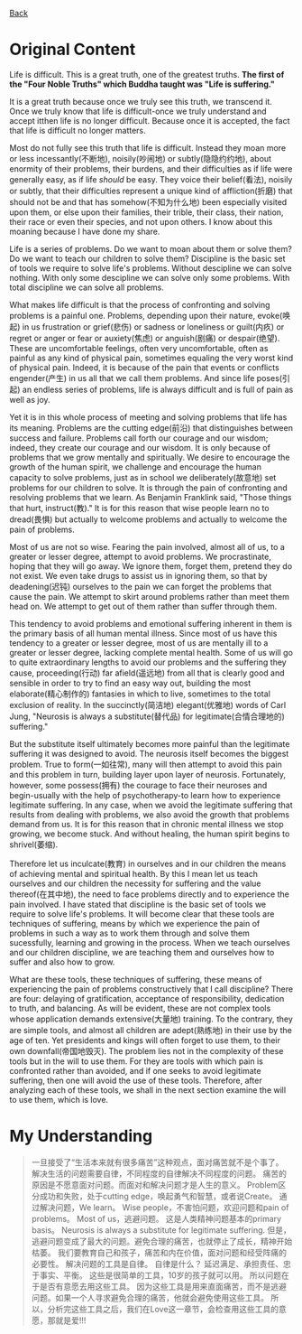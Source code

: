[Back](README.md)
# Original Content
Life is difficult.
This is a great truth, one of the greatest truths.
**The first of the "Four Noble Truths" which Buddha taught was "Life is suffering."**

It is a great truth because once we truly see this truth, we transcend it. Once we truly know that life is difficult-once we truly understand and accept itthen life is no longer difficult. Because once it is accepted, the fact that life is difficult no longer matters.

Most do not fully see this truth that life is difficult. Instead they moan more or less incessantly(不断地), noisily(吵闹地) or subtly(隐隐约约地), about enormity of their problems, their burdens, and their difficulties as if life were generally easy, as if life *should* be easy. They voice their belief(看法), noisily or subtly, that their difficulties represent a unique kind of affliction(折磨) that should not be and that has somehow(不知为什么地) been especially visited upon them, or else upon their families, their trible, their class, their nation, their race or even their species, and not upon others. I know about this moaning because I have done my share.

Life is a series of problems. Do we want to moan about them or solve them? Do we want to teach our children to solve them?
Discipline is the basic set of tools we require to solve life's problems. Without descipline we can solve nothing. With only some descipline we can solve only some problems. With total discipline we can solve all problems.

What makes life difficult is that the process of confronting and solving problems is a painful one. Problems, depending upon their nature, evoke(唤起) in us frustration or grief(悲伤) or sadness or loneliness or guilt(内疚) or regret or anger or fear or auxiety(焦虑) or anguish(剧痛) or despair(绝望). These are uncomfortable feelings, often very uncomfortable, often as painful as any kind of physical pain, sometimes equaling the very worst kind of physical pain. Indeed, it is because of the pain that events or conflicts engender(产生) in us all that we call them problems. And since life poses(引起) an endless series of problems, life is always difficult and is full of pain as well as joy.

Yet it is in this whole process of meeting and solving problems that life has its meaning. Problems are the cutting edge(前沿) that distinguishes between success and failure. Problems call forth our courage and our wisdom; indeed, they create our courage and our wisdom. It is only because of problems that we grow mentally and spiritually. We desire to encourage the growth of the human spirit, we challenge and encourage the human capacity to solve problems, just as in school we deliberately(故意地) set problems for our children to solve. It is through the pain of confronting and resolving problems that we learn. As Benjamin Franklink said, "Those things that hurt, instruct(教)." It is for this reason that wise people learn no to dread(畏惧) but actually to welcome problems and actually to welcome the pain of problems.

Most of us are not so wise. Fearing the pain involved, almost all of us, to a greater or lesser degree, attempt to avoid problems. We procrastinate, hoping that they will go away. We ignore them, forget them, pretend they do not exist. We even take drugs to assist us in ignoring them, so that by deadening(迟钝) ourselves to the pain we can forget the problems that cause the pain. We attempt to skirt around problems rather than meet them head on. We attempt to get out of them rather than suffer through them.

This tendency to avoid problems and emotional suffering inherent in them is the primary basis of all human mental illness. Since most of us have this tendency to a greater or lesser degree, most of us are mentally ill to a greater or lesser degree, lacking complete mental health. Some of us will go to quite extraordinary lengths to avoid our problems and the suffering they cause, proceeding(行动) far afield(遥远地) from all that is clearly good and sensible in order to try to find an easy way out, building the most elaborate(精心制作的) fantasies in which to live, sometimes to the total exclusion of reality. In the succinctly(简洁地) elegant(优雅地) words of Carl Jung, "Neurosis is always a substitute(替代品) for legitimate(合情合理地的) suffering."

But the substitute itself ultimately becomes more painful than the legitimate suffering it was designed to avoid. The neurosis itself becomes the biggest problem. True to form(一如往常), many will then attempt to avoid this pain and this problem in turn, building layer upon layer of neurosis. Fortunately, however, some possess(拥有) the courage to face their neuroses and begin-usually with the help of psychotherapy-to learn how to experience legitimate suffering. In any case, when we avoid the legitimate suffering that results from dealing with problems, we also avoid the growth that problems demand from us. It is for this reason that in chronic mental illness we stop growing, we become stuck. And without healing, the human spirit begins to shrivel(萎缩).

Therefore let us inculcate(教育) in ourselves and in our children the means of achieving mental and spiritual health. By this I mean let us teach ourselves and our children the necessity for suffering and the value thereof(在其中地), the need to face problems directly and to experience the pain involved. I have stated that discipline is the basic set of tools we require to solve life's problems. It will become clear that these tools are techniques of suffering, means by which we experience the pain of problems in such a way as to work them through and solve them sucessfully, learning and growing in the process. When we teach ourselves and our children discipline, we are teaching them and ourselves how to suffer and also how to grow.

What are these tools, these techniques of suffering, these means of experiencing the pain of problems constructively that I call discipline? There are four: delaying of gratification, acceptance of responsibility, dedication to truth, and balancing. As will be evident, these are not complex tools whose application demands extensive(大量地) training. To the contrary, they are simple tools, and almost all children are adept(熟练地) in their use by the age of ten. Yet presidents and kings will often forget to use them, to their own downfall(帝国地毁灭). The problem lies not in the complexity of these tools but in the will to use them. For they are tools with which pain is confronted rather than avoided, and if one seeks to avoid legitimate suffering, then one will avoid the use of these tools. Therefore, after analyzing each of these tools, we shall in the next section examine the will to use them, which  is love.
# My Understanding
> 一旦接受了“生活本来就有很多痛苦”这种观点，面对痛苦就不是个事了。
> 解决生活的问题需要自律，不同程度的自律解决不同程度的问题。
痛苦的原因是不愿意面对问题。而面对和解决问题才是人生的意义。
Problem区分成功和失败，处于cutting edge，唤起勇气和智慧，或者说Create。 通过解决问题，We learn。
Wise people，不害怕问题，欢迎问题和pain of problems。
Most of us，逃避问题。 这是人类精神问题基本的primary basis。
Neurosis is always a substitute for legitimate suffering.
但是，逃避问题变成了最大的问题。避免合理的痛苦，也就停止了成长，精神开始枯萎。
我们要教育自己和孩子，痛苦和内在价值，面对问题和经受阵痛的必要性。
解决问题的工具是自律。
自律是什么？
延迟满足、承担责任、忠于事实、平衡。
这些是很简单的工具，10岁的孩子就可以用。
所以问题在于是否有意愿去用这些工具。
因为这些工具是用来直面痛苦，而不是逃避问题。如果一个人寻求避免合理的痛苦，他就会避免使用这些工具。
所以，分析完这些工具之后，我们在Love这一章节，会检查用这些工具的意愿，那就是爱!!!